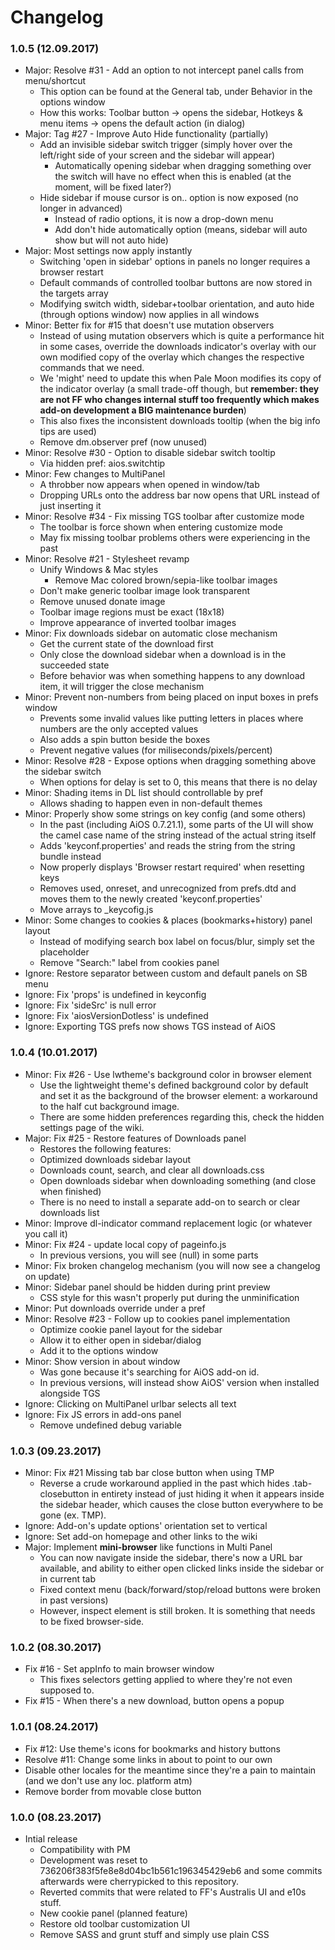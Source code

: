 
# Changelog

### 1.0.5 (12.09.2017)
* Major: Resolve #31 - Add an option to not intercept panel calls from menu/shortcut
  * This option can be found at the General tab, under Behavior in the options window
  * How this works: Toolbar button -> opens the sidebar, Hotkeys & menu items -> opens the default action (in dialog)
* Major: Tag #27 - Improve Auto Hide functionality (partially)
  * Add an invisible sidebar switch trigger (simply hover over the left/right side of your screen and the sidebar will appear)
    * Automatically opening sidebar when dragging something over the switch will have no effect when this is enabled (at the moment, will be fixed later?)
  * Hide sidebar if mouse cursor is on.. option is now exposed (no longer in advanced)
    * Instead of radio options, it is now a drop-down menu
    * Add don't hide automatically option (means, sidebar will auto show but will not auto hide)
* Major: Most settings now apply instantly
  * Switching 'open in sidebar' options in panels no longer requires a browser restart
  * Default commands of controlled toolbar buttons are now stored in the targets array
  * Modifying switch width, sidebar+toolbar orientation, and auto hide (through options window) now applies in all windows
* Minor: Better fix for #15 that doesn't use mutation observers
  * Instead of using mutation observers which is quite a performance hit in some cases, override the downloads indicator's overlay with our own modified copy of the overlay which changes the respective commands that we need.
  * We 'might' need to update this when Pale Moon modifies its copy of the indicator overlay (a small trade-off though, but **remember: they are not FF who changes internal stuff too frequently which makes add-on development a BIG maintenance burden**)
  * This also fixes the inconsistent downloads tooltip (when the big info tips are used)
  * Remove dm.observer pref (now unused)
* Minor: Resolve #30 - Option to disable sidebar switch tooltip
  * Via hidden pref: aios.switchtip
* Minor: Few changes to MultiPanel
  * A throbber now appears when opened in window/tab
  * Dropping URLs onto the address bar now opens that URL instead of just inserting it
* Minor: Resolve #34 - Fix missing TGS toolbar after customize mode
  * The toolbar is force shown when entering customize mode
  * May fix missing toolbar problems others were experiencing in the past
* Minor: Resolve #21 - Stylesheet revamp
  * Unify Windows & Mac styles
    * Remove Mac colored brown/sepia-like toolbar images
  * Don't make generic toolbar image look transparent
  * Remove unused donate image
  * Toolbar image regions must be exact (18x18)
  * Improve appearance of inverted toolbar images
* Minor: Fix downloads sidebar on automatic close mechanism
  * Get the current state of the download first
  * Only close the download sidebar when a download is in the succeeded state
  * Before behavior was when something happens to any download item, it will trigger the close mechanism  
* Minor: Prevent non-numbers from being placed on input boxes in prefs window
  * Prevents some invalid values like putting letters in places where numbers are the only accepted values
  * Also adds a spin button beside the boxes
  * Prevent negative values (for miliseconds/pixels/percent)
* Minor: Resolve #28 - Expose options when dragging something above the sidebar switch
  * When options for delay is set to 0, this means that there is no delay
* Minor: Shading items in DL list should controllable by pref
  * Allows shading to happen even in non-default themes
* Minor: Properly show some strings on key config (and some others)
  * In the past (including AiOS 0.7.21.1), some parts of the UI will show the camel case name of the string instead of the actual string itself
  * Adds 'keyconf.properties' and reads the string from the string bundle instead
  * Now properly displays 'Browser restart required' when resetting keys
  * Removes used, onreset, and unrecognized from prefs.dtd and moves them to the newly created 'keyconf.properties'
  * Move arrays to _keycofig.js
* Minor: Some changes to cookies & places (bookmarks+history) panel layout
  * Instead of modifying search box label on focus/blur, simply set the placeholder
  * Remove "Search:" label from cookies panel
* Ignore: Restore separator between custom and default panels on SB menu  
* Ignore: Fix 'props' is undefined in keyconfig
* Ignore: Fix 'sideSrc' is null error
* Ignore: Fix 'aiosVersionDotless' is undefined
* Ignore: Exporting TGS prefs now shows TGS instead of AiOS

### 1.0.4 (10.01.2017)
* Minor: Fix #26 - Use lwtheme's background color in browser element
  * Use the lightweight theme's defined background color by default and set it as the background of the browser element: a workaround to the half cut background image.
  * There are some hidden preferences regarding this, check the hidden settings page of the wiki.
* Major: Fix #25 - Restore features of Downloads panel
  * Restores the following features:
  * Optimized downloads sidebar layout
  * Downloads count, search, and clear all downloads.css
  * Open downloads sidebar when downloading something (and close when finished)
  * There is no need to install a separate add-on to search or clear downloads list
* Minor: Improve dl-indicator command replacement logic (or whatever you call it)
* Minor: Fix #24 - update local copy of pageinfo.js
  * In previous versions, you will see (null) in some parts
* Minor: Fix broken changelog mechanism (you will now see a changelog on update)
* Minor: Sidebar panel should be hidden during print preview
  * CSS style for this wasn't properly put during the unminification
* Minor: Put downloads override under a pref
* Minor: Resolve #23 - Follow up to cookies panel implementation
  * Optimize cookie panel layout for the sidebar
  * Allow it to either open in sidebar/dialog
  * Add it to the options window
* Minor: Show version in about window
  * Was gone because it's searching for AiOS add-on id.
  * In previous versions, will instead show AiOS' version when installed alongside TGS
* Ignore: Clicking on MultiPanel urlbar selects all text
* Ignore: Fix JS errors in add-ons panel
  * Remove undefined debug variable

### 1.0.3 (09.23.2017)
* Minor: Fix #21 Missing tab bar close button when using TMP
  * Reverse a crude workaround applied in the past which hides .tab-closebutton in entirety instead of just hiding it when it appears inside the sidebar header, which causes the close button everywhere to be gone (ex. TMP).
* Ignore: Add-on's update options' orientation set to vertical
* Ignore: Set add-on homepage and other links to the wiki
* Major: Implement **mini-browser** like functions in Multi Panel
  * You can now navigate inside the sidebar, there's now a URL bar available, and ability to either open clicked links inside the sidebar or in current tab
  * Fixed context menu (back/forward/stop/reload buttons were broken in past versions)
  * However, inspect element is still broken. It is something that needs to be fixed browser-side.

### 1.0.2 (08.30.2017)
* Fix #16 - Set appInfo to main browser window
  * This fixes selectors getting applied to where they're not even supposed to.
* Fix #15 - When there's a new download, button opens a popup

### 1.0.1 (08.24.2017)
* Fix #12: Use theme's icons for bookmarks and history buttons
* Resolve #11: Change some links in about to point to our own
* Disable other locales for the meantime since they're a pain to maintain (and we don't use any loc. platform atm)
* Remove border from movable close button

### 1.0.0 (08.23.2017)
* Intial release
  * Compatibility with PM
  * Development was reset to 736206f383f5fe8e8d04bc1b561c196345429eb6 and some commits afterwards were cherrypicked to this repository.
  * Reverted commits that were related to FF's Australis UI and e10s stuff.
  * New cookie panel (planned feature)
  * Restore old toolbar customization UI
  * Remove SASS and grunt stuff and simply use plain CSS